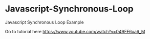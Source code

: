 # Javascript-Synchronous-Loop
Javascript Synchronous Loop Example

Go to tutorial here https://www.youtube.com/watch?v=049FE6xa6_M 
